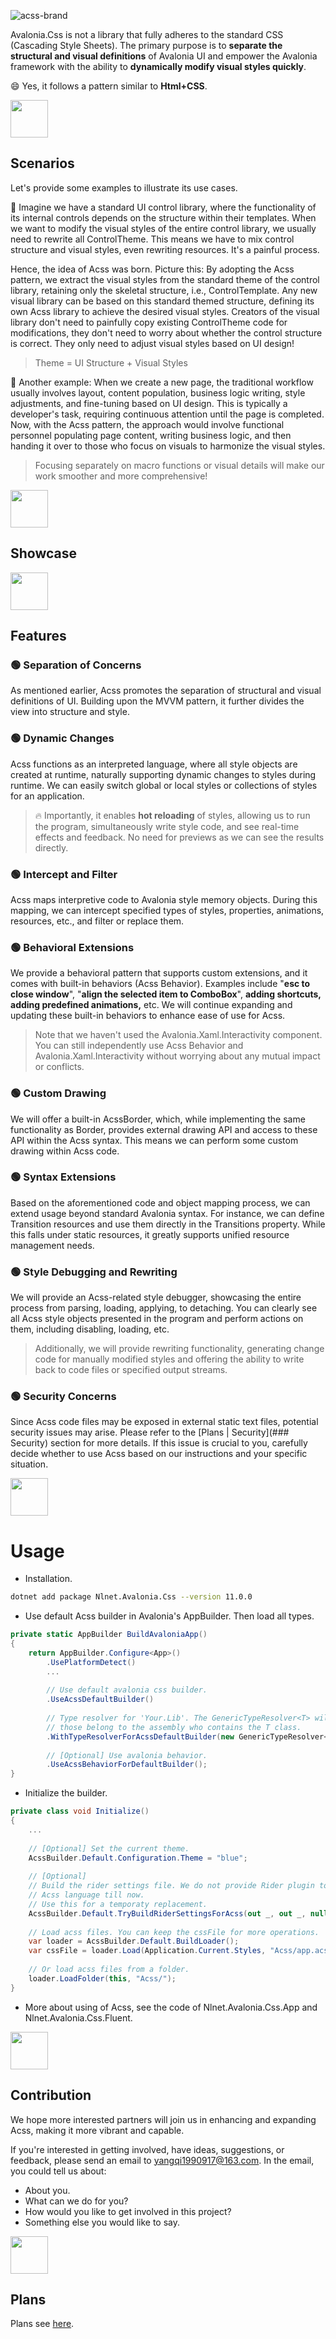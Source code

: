![acss-brand](src/Nlnet.Avalonia.Css.App/Assets/svg/Logo-text.svg)

Avalonia.Css is not a library that fully adheres to the standard CSS (Cascading Style Sheets). The primary purpose is to **separate the structural and visual definitions** of Avalonia UI and empower the Avalonia framework with the ability to **dynamically modify visual styles quickly**. 

:smile: Yes, it follows a pattern similar to **Html+CSS**.

<img src="src/Nlnet.Avalonia.Css.App/Assets/brand.svg" height="60"/>

## Scenarios

Let's provide some examples to illustrate its use cases.

🌰 Imagine we have a standard UI control library, where the functionality of its internal controls depends on the structure within their templates. When we want to modify the visual styles of the entire control library, we usually need to rewrite all ControlTheme. This means we have to mix control structure and visual styles, even rewriting resources. It's a painful process.

Hence, the idea of Acss was born. Picture this: By adopting the Acss pattern, we extract the visual styles from the standard theme of the control library, retaining only the skeletal structure, i.e., ControlTemplate. Any new visual library can be based on this standard themed structure, defining its own Acss library to achieve the desired visual styles. Creators of the visual library don't need to painfully copy existing ControlTheme code for modifications, they don't need to worry about whether the control structure is correct. They only need to adjust visual styles based on UI design!

> Theme = UI Structure + Visual Styles

🌰 Another example: When we create a new page, the traditional workflow usually involves layout, content population, business logic writing, style adjustments, and fine-tuning based on UI design. This is typically a developer's task, requiring continuous attention until the page is completed. Now, with the Acss pattern, the approach would involve functional personnel populating page content, writing business logic, and then handing it over to those who focus on visuals to harmonize the visual styles.

> Focusing separately on macro functions or visual details will make our work smoother and more comprehensive!

<img src="src/Nlnet.Avalonia.Css.App/Assets/brand.svg" height="60"/>

## Showcase

<img src="src/Nlnet.Avalonia.Css.App/Assets/brand.svg" height="60"/>

## Features

### 🟢 Separation of Concerns

As mentioned earlier, Acss promotes the separation of structural and visual definitions of UI. Building upon the MVVM pattern, it further divides the view into structure and style.

### 🟢 Dynamic Changes

Acss functions as an interpreted language, where all style objects are created at runtime, naturally supporting dynamic changes to styles during runtime. We can easily switch global or local styles or collections of styles for an application.

> :fire: Importantly, it enables **hot reloading** of styles, allowing us to run the program, simultaneously write style code, and see real-time effects and feedback. No need for previews as we can see the results directly.

### 🟢 Intercept and Filter

Acss maps interpretive code to Avalonia style memory objects. During this mapping, we can intercept specified types of styles, properties, animations, resources, etc., and filter or replace them.

### 🟢 Behavioral Extensions

We provide a behavioral pattern that supports custom extensions, and it comes with built-in behaviors (Acss Behavior). Examples include "**esc to close window**", "**align the selected item to ComboBox**", **adding shortcuts,** **adding predefined animations,** etc. We will continue expanding and updating these built-in behaviors to enhance ease of use for Acss.

> Note that we haven't used the Avalonia.Xaml.Interactivity component. You can still independently use Acss Behavior and Avalonia.Xaml.Interactivity without worrying about any mutual impact or conflicts.

### 🟢 Custom Drawing

We will offer a built-in AcssBorder, which, while implementing the same functionality as Border, provides external drawing API and access to these API within the Acss syntax. This means we can perform some custom drawing within Acss code.

### 🟢 Syntax Extensions

Based on the aforementioned code and object mapping process, we can extend usage beyond standard Avalonia syntax. For instance, we can define Transition resources and use them directly in the Transitions property. While this falls under static resources, it greatly supports unified resource management needs.

### 🟢 Style Debugging and Rewriting

We will provide an Acss-related style debugger, showcasing the entire process from parsing, loading, applying, to detaching. You can clearly see all Acss style objects presented in the program and perform actions on them, including disabling, loading, etc.

> Additionally, we will provide rewriting functionality, generating change code for manually modified styles and offering the ability to write back to code files or specified output streams.

### 🟢 Security Concerns

Since Acss code files may be exposed in external static text files, potential security issues may arise. Please refer to the [Plans | Security](### Security) section for more details. If this issue is crucial to you, carefully decide whether to use Acss based on our instructions and your specific situation.

<img src="src/Nlnet.Avalonia.Css.App/Assets/brand.svg" height="60"/>

# Usage

- Installation.

```bash
dotnet add package Nlnet.Avalonia.Css --version 11.0.0
```

- Use default Acss builder in Avalonia's AppBuilder. Then load all types.

```csharp
private static AppBuilder BuildAvaloniaApp()
{
    return AppBuilder.Configure<App>()
        .UsePlatformDetect()
        ...
        
        // Use default avalonia css builder.
        .UseAcssDefaultBuilder()
        
        // Type resolver for 'Your.Lib'. The GenericTypeResolver<T> will load all types 
        // those belong to the assembly who contains the T class.
        .WithTypeResolverForAcssDefaultBuilder(new GenericTypeResolver<Icon>())
        
        // [Optional] Use avalonia behavior.
        .UseAcssBehaviorForDefaultBuilder();
}
```

- Initialize the builder.

```csharp
private class void Initialize()
{
	...
	
	// [Optional] Set the current theme.
	AcssBuilder.Default.Configuration.Theme = "blue";
    
    // [Optional] 
    // Build the rider settings file. We do not provide Rider plugin to support
    // Acss language till now. 
    // Use this for a temporaty replacement.
    AcssBuilder.Default.TryBuildRiderSettingsForAcss(out _, out _, null);
    
    // Load acss files. You can keep the cssFile for more operations.
    var loader = AcssBuilder.Default.BuildLoader();
	var cssFile = loader.Load(Application.Current.Styles, "Acss/app.acss");
    
    // Or load acss files from a folder.
    loader.LoadFolder(this, "Acss/");
}
```

- More about using of Acss, see the code of Nlnet.Avalonia.Css.App and Nlnet.Avalonia.Css.Fluent.

<img src="src/Nlnet.Avalonia.Css.App/Assets/brand.svg" height="60"/>

## Contribution

We hope more interested partners will join us in enhancing and expanding Acss, making it more vibrant and capable.

If you're interested in getting involved, have ideas, suggestions, or feedback, please send an email to yangqi1990917@163.com. In the email, you could tell us about:

- About you.
- What can we do for you?
- How would you like to get involved in this project?
- Something else you would like to say.

<img src="src/Nlnet.Avalonia.Css.App/Assets/brand.svg" height="60"/>

## Plans

Plans see [here](doc/Plans.md).